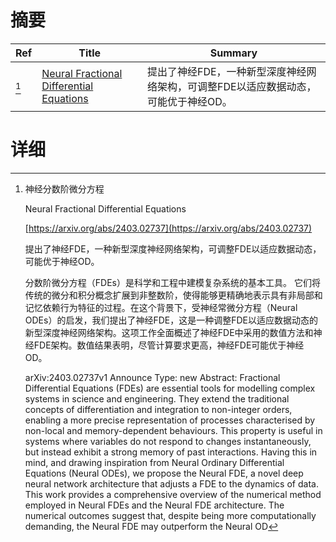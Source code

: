 # 摘要

| Ref | Title | Summary |
| --- | --- | --- |
| [^1] | [Neural Fractional Differential Equations](https://arxiv.org/abs/2403.02737) | 提出了神经FDE，一种新型深度神经网络架构，可调整FDE以适应数据动态，可能优于神经OD。 |

# 详细

[^1]: 神经分数阶微分方程

    Neural Fractional Differential Equations

    [https://arxiv.org/abs/2403.02737](https://arxiv.org/abs/2403.02737)

    提出了神经FDE，一种新型深度神经网络架构，可调整FDE以适应数据动态，可能优于神经OD。

    

    分数阶微分方程（FDEs）是科学和工程中建模复杂系统的基本工具。 它们将传统的微分和积分概念扩展到非整数阶，使得能够更精确地表示具有非局部和记忆依赖行为特征的过程。在这个背景下，受神经常微分方程（Neural ODEs）的启发，我们提出了神经FDE，这是一种调整FDE以适应数据动态的新型深度神经网络架构。这项工作全面概述了神经FDE中采用的数值方法和神经FDE架构。数值结果表明，尽管计算要求更高，神经FDE可能优于神经OD。

    arXiv:2403.02737v1 Announce Type: new  Abstract: Fractional Differential Equations (FDEs) are essential tools for modelling complex systems in science and engineering. They extend the traditional concepts of differentiation and integration to non-integer orders, enabling a more precise representation of processes characterised by non-local and memory-dependent behaviours.   This property is useful in systems where variables do not respond to changes instantaneously, but instead exhibit a strong memory of past interactions.   Having this in mind, and drawing inspiration from Neural Ordinary Differential Equations (Neural ODEs), we propose the Neural FDE, a novel deep neural network architecture that adjusts a FDE to the dynamics of data.   This work provides a comprehensive overview of the numerical method employed in Neural FDEs and the Neural FDE architecture. The numerical outcomes suggest that, despite being more computationally demanding, the Neural FDE may outperform the Neural OD
    

